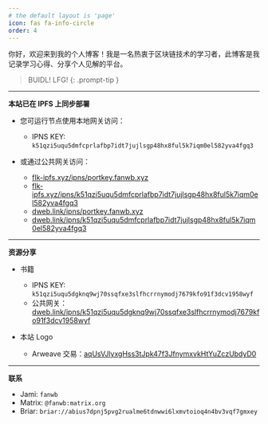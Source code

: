 ```yaml
---
# the default layout is 'page'
icon: fas fa-info-circle
order: 4
---
```


你好，欢迎来到我的个人博客！我是一名热衷于区块链技术的学习者，此博客是我记录学习心得、分享个人见解的平台。

> BUIDL!  LFG!
{: .prompt-tip }

---

**本站已在 IPFS 上同步部署**

- 您可运行节点使用本地网关访问：
  - IPNS KEY: `k51qzi5uqu5dmfcprlafbp7idt7jujlsgp48hx8ful5k7iqm0el582yva4fgq3`

- 或通过公共网关访问：
  - [flk-ipfs.xyz/ipns/portkey.fanwb.xyz](https://flk-ipfs.xyz/ipns/portkey.fanwb.xyz/)
  - [flk-ipfs.xyz/ipns/k51qzi5uqu5dmfcprlafbp7idt7jujlsgp48hx8ful5k7iqm0el582yva4fgq3](https://k51qzi5uqu5dmfcprlafbp7idt7jujlsgp48hx8ful5k7iqm0el582yva4fgq3.ipns.flk-ipfs.xyz/)
  - [dweb.link/ipns/portkey.fanwb.xyz](https://dweb.link/ipns/portkey.fanwb.xyz/) 
  - [dweb.link/ipns/k51qzi5uqu5dmfcprlafbp7idt7jujlsgp48hx8ful5k7iqm0el582yva4fgq3](https://k51qzi5uqu5dmfcprlafbp7idt7jujlsgp48hx8ful5k7iqm0el582yva4fgq3.ipns.dweb.link/)
  
---

**资源分享**

- 书籍
  - IPNS KEY: `k51qzi5uqu5dgknq9wj70ssqfxe3slfhcrrnymodj7679kfo91f3dcv1958wyf`
  - 公共网关：[dweb.link/ipns/k51qzi5uqu5dgknq9wj70ssqfxe3slfhcrrnymodj7679kfo91f3dcv1958wyf](https://k51qzi5uqu5dgknq9wj70ssqfxe3slfhcrrnymodj7679kfo91f3dcv1958wyf.ipns.dweb.link/)

- 本站 Logo
  - Arweave 交易：[aqUsVJlyxgHss3tJpk47f3JfnymxvkHtYuZczUbdyD0](https://viewblock.io/arweave/tx/aqUsVJlyxgHss3tJpk47f3JfnymxvkHtYuZczUbdyD0)

---

**联系**

- Jami: `fanwb`
- Matrix: `@fanwb:matrix.org`
- Briar: `briar://abius7dpnj5pvg2rualme6tdnwwi6lxmvtoioq4n4bv3vqf7gmxey`
